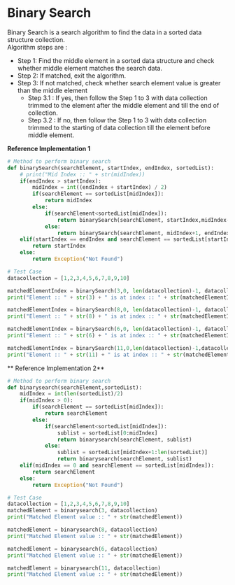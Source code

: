 # Binary Search

Binary Search is a search algorithm to find the data in a sorted data structure collection.  
Algorithm steps are :
* Step 1: Find the middle element in a sorted data structure and check whether middle element matches the search data.
* Step 2: If matched, exit the algorithm.
* Step 3: If not matched, check whether search element value is greater than the middle element
	* Step 3.1 : If yes, then follow the Step 1 to 3 with data collection trimmed to the element after the middle element and till the end of collection.
	* Step 3.2 : If no, then follow the Step 1 to 3 with data collection trimmed to the starting of data collection till the element before middle element.
	
**Reference Implementation 1**
```python
# Method to perform binary search
def binarySearch(searchElement, startIndex, endIndex, sortedList):
    # print("Mid Index :: " + str(midIndex))
    if(endIndex > startIndex):
        midIndex = int((endIndex + startIndex) / 2)
        if(searchElement == sortedList[midIndex]):
            return midIndex
        else:
            if(searchElement<sortedList[midIndex]):
                return binarySearch(searchElement, startIndex,midIndex-1,sortedList)
            else:
                return binarySearch(searchElement, midIndex+1, endIndex, sortedList)
    elif(startIndex == endIndex and searchElement == sortedList[startIndex]):
        return startIndex
    else:
        return Exception("Not Found")

# Test Case
datacollection = [1,2,3,4,5,6,7,8,9,10]

matchedElementIndex = binarySearch(3,0, len(datacollection)-1, datacollection)
print("Element :: " + str(3) + " is at index :: " + str(matchedElementIndex))

matchedElementIndex = binarySearch(8,0, len(datacollection)-1, datacollection)
print("Element :: " + str(8) + " is at index :: " + str(matchedElementIndex))

matchedElementIndex = binarySearch(6,0, len(datacollection)-1, datacollection)
print("Element :: " + str(6) + " is at index :: " + str(matchedElementIndex))

matchedElementIndex = binarySearch(11,0,len(datacollection)-1,datacollection)
print("Element :: " + str(11) + " is at index :: " + str(matchedElementIndex))
```

** Reference Implementation 2**
```python
# Method to perform binary search
def binarysearch(searchElement,sortedList):
    midIndex = int(len(sortedList)/2)
    if(midIndex > 0):
        if(searchElement == sortedList[midIndex]):
            return searchElement
        else:
            if(searchElement<sortedList[midIndex]):
                sublist = sortedList[0:midIndex]
                return binarysearch(searchElement, sublist)
            else:
                sublist = sortedList[midIndex+1:len(sortedList)]
                return binarysearch(searchElement, sublist)
    elif(midIndex == 0 and searchElement == sortedList[midIndex]):
        return searchElement
    else:
        return Exception("Not Found")

# Test Case
datacollection = [1,2,3,4,5,6,7,8,9,10]
matchedElement = binarysearch(3, datacollection)
print("Matched Element value :: " + str(matchedElement))

matchedElement = binarysearch(8, datacollection)
print("Matched Element value :: " + str(matchedElement))

matchedElement = binarysearch(6, datacollection)
print("Matched Element value :: " + str(matchedElement))

matchedElement = binarysearch(11, datacollection)
print("Matched Element value :: " + str(matchedElement))
```
